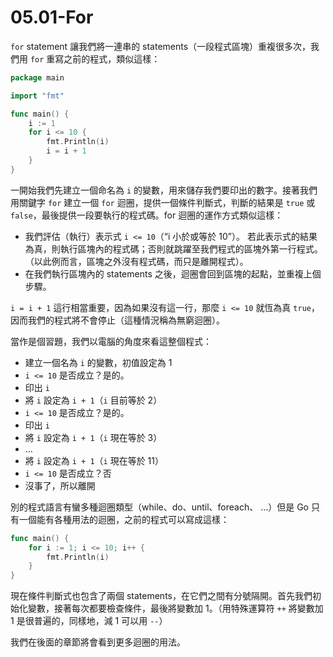 # 05.01-For

&#x20;`for` statement 讓我們將一連串的 statements（一段程式區塊）重複很多次，我們用 `for` 重寫之前的程式，類似這樣：

```go
package main

import "fmt"

func main() {
    i := 1
    for i <= 10 {
        fmt.Println(i)
        i = i + 1
    }
}
```

一開始我們先建立一個命名為 `i` 的變數，用來儲存我們要印出的數字。接著我們用關鍵字 `for`  建立一個 `for` 迴圈，提供一個條件判斷式，判斷的結果是 `true` 或 `false`，最後提供一段要執行的程式碼。for 迴圈的運作方式類似這樣：

* 我們評估（執行）表示式 `i <= 10`（“i 小於或等於 10”）。 若此表示式的結果為真，則執行區塊內的程式碼；否則就跳躍至我們程式的區塊外第一行程式。（以此例而言，區塊之外沒有程式碼，而只是離開程式）。
* 在我們執行區塊內的 statements 之後，迴圈會回到區塊的起點，並重複上個步驟。

`i = i + 1` 這行相當重要，因為如果沒有這一行，那麼 `i <= 10` 就恆為真 `true`，因而我們的程式將不會停止（這種情況稱為無窮迴圈）。

當作是個習題，我們以電腦的角度來看這整個程式：

* 建立一個名為 `i` 的變數，初值設定為 1
* `i <= 10` 是否成立？是的。
* 印出 `i`
* 將 `i` 設定為 `i + 1`（`i` 目前等於 2）
* `i <= 10` 是否成立？是的。
* 印出 `i`
* 將 `i` 設定為 `i + 1`（`i` 現在等於 3）
* …
* 將 `i` 設定為 `i + 1`（`i` 現在等於 11）
* `i <= 10` 是否成立？否
* 沒事了，所以離開

別的程式語言有蠻多種迴圈類型（while、do、until、foreach、 …）但是 Go 只有一個能有各種用法的迴圈，之前的程式可以寫成這樣：

```go
func main() {
    for i := 1; i <= 10; i++ {
        fmt.Println(i)
    }
}
```

現在條件判斷式也包含了兩個 statements，在它們之間有分號隔開。首先我們初始化變數，接著每次都要檢查條件，最後將變數加 1。（用特殊運算符  `++` 將變數加 1 是很普遍的，同樣地，減  1 可以用  `--`）

我們在後面的章節將會看到更多迴圈的用法。
